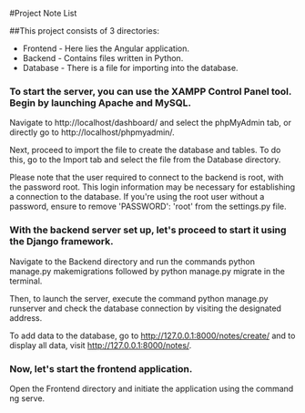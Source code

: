 #Project Note List

##This project consists of 3 directories:
- Frontend - Here lies the Angular application.
- Backend - Contains files written in Python.
- Database - There is a file for importing into the database.

### To start the server, you can use the XAMPP Control Panel tool. Begin by launching Apache and MySQL.

Navigate to http://localhost/dashboard/ and select the phpMyAdmin tab, or directly go to http://localhost/phpmyadmin/.

Next, proceed to import the file to create the database and tables. To do this, go to the Import tab and select the file from the Database directory.

Please note that the user required to connect to the backend is root, with the password root. This login information may be necessary for establishing a connection to the database. If you're using the root user without a password, ensure to remove 'PASSWORD': 'root' from the settings.py file.

### With the backend server set up, let's proceed to start it using the Django framework.

Navigate to the Backend directory and run the commands python manage.py makemigrations followed by python manage.py migrate in the terminal.

Then, to launch the server, execute the command python manage.py runserver and check the database connection by visiting the designated address.

To add data to the database, go to http://127.0.0.1:8000/notes/create/ and to display all data, visit http://127.0.0.1:8000/notes/.

### Now, let's start the frontend application.

Open the Frontend directory and initiate the application using the command ng serve.
